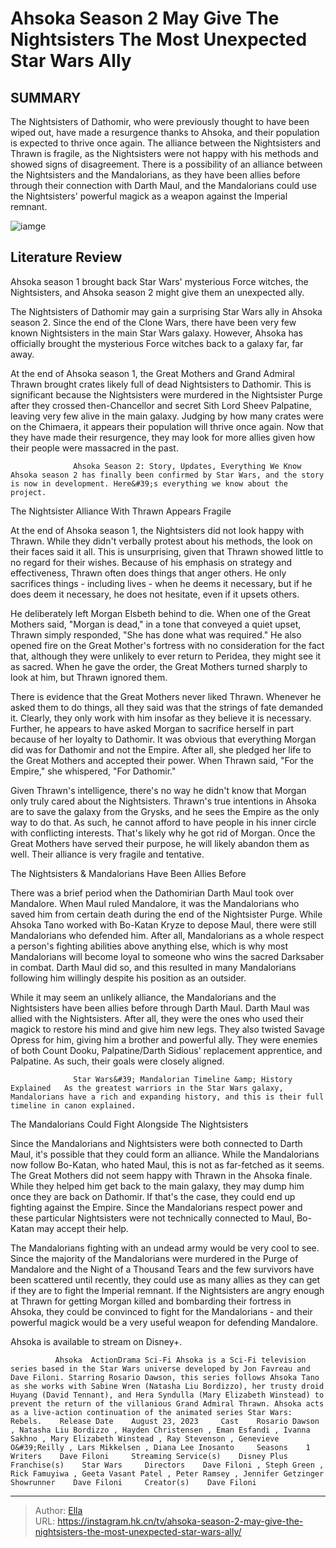 # Ahsoka Season 2 May Give The Nightsisters The Most Unexpected Star Wars Ally


## SUMMARY 



  The Nightsisters of Dathomir, who were previously thought to have been wiped out, have made a resurgence thanks to Ahsoka, and their population is expected to thrive once again.   The alliance between the Nightsisters and Thrawn is fragile, as the Nightsisters were not happy with his methods and showed signs of disagreement.   There is a possibility of an alliance between the Nightsisters and the Mandalorians, as they have been allies before through their connection with Darth Maul, and the Mandalorians could use the Nightsisters&#39; powerful magick as a weapon against the Imperial remnant.  

![iamge](https://static1.srcdn.com/wordpress/wp-content/uploads/2023/09/great-mothers-ahsoka.jpg)

## Literature Review

Ahsoka season 1 brought back Star Wars&#39; mysterious Force witches, the Nightsisters, and Ahsoka season 2 might give them an unexpected ally.




The Nightsisters of Dathomir may gain a surprising Star Wars ally in Ahsoka season 2. Since the end of the Clone Wars, there have been very few known Nightsisters in the main Star Wars galaxy. However, Ahsoka has officially brought the mysterious Force witches back to a galaxy far, far away.




At the end of Ahsoka season 1, the Great Mothers and Grand Admiral Thrawn brought crates likely full of dead Nightsisters to Dathomir. This is significant because the Nightsisters were murdered in the Nightsister Purge after they crossed then-Chancellor and secret Sith Lord Sheev Palpatine, leaving very few alive in the main galaxy. Judging by how many crates were on the Chimaera, it appears their population will thrive once again. Now that they have made their resurgence, they may look for more allies given how their people were massacred in the past.

                  Ahsoka Season 2: Story, Updates, Everything We Know   Ahsoka season 2 has finally been confirmed by Star Wars, and the story is now in development. Here&#39;s everything we know about the project.   


 The Nightsister Alliance With Thrawn Appears Fragile 
         




At the end of Ahsoka season 1, the Nightsisters did not look happy with Thrawn. While they didn&#39;t verbally protest about his methods, the look on their faces said it all. This is unsurprising, given that Thrawn showed little to no regard for their wishes. Because of his emphasis on strategy and effectiveness, Thrawn often does things that anger others. He only sacrifices things - including lives - when he deems it necessary, but if he does deem it necessary, he does not hesitate, even if it upsets others.

He deliberately left Morgan Elsbeth behind to die. When one of the Great Mothers said, &#34;Morgan is dead,&#34; in a tone that conveyed a quiet upset, Thrawn simply responded, &#34;She has done what was required.&#34; He also opened fire on the Great Mother&#39;s fortress with no consideration for the fact that, although they were unlikely to ever return to Peridea, they might see it as sacred. When he gave the order, the Great Mothers turned sharply to look at him, but Thrawn ignored them.




There is evidence that the Great Mothers never liked Thrawn. Whenever he asked them to do things, all they said was that the strings of fate demanded it. Clearly, they only work with him insofar as they believe it is necessary. Further, he appears to have asked Morgan to sacrifice herself in part because of her loyalty to Dathomir. It was obvious that everything Morgan did was for Dathomir and not the Empire. After all, she pledged her life to the Great Mothers and accepted their power. When Thrawn said, &#34;For the Empire,&#34; she whispered, &#34;For Dathomir.&#34;

Given Thrawn&#39;s intelligence, there&#39;s no way he didn&#39;t know that Morgan only truly cared about the Nightsisters. Thrawn&#39;s true intentions in Ahsoka are to save the galaxy from the Grysks, and he sees the Empire as the only way to do that. As such, he cannot afford to have people in his inner circle with conflicting interests. That&#39;s likely why he got rid of Morgan. Once the Great Mothers have served their purpose, he will likely abandon them as well. Their alliance is very fragile and tentative.






 The Nightsisters &amp; Mandalorians Have Been Allies Before 
          

There was a brief period when the Dathomirian Darth Maul took over Mandalore. When Maul ruled Mandalore, it was the Mandalorians who saved him from certain death during the end of the Nightsister Purge. While Ahsoka Tano worked with Bo-Katan Kryze to depose Maul, there were still Mandalorians who defended him. After all, Mandalorians as a whole respect a person&#39;s fighting abilities above anything else, which is why most Mandalorians will become loyal to someone who wins the sacred Darksaber in combat. Darth Maul did so, and this resulted in many Mandalorians following him willingly despite his position as an outsider.

While it may seem an unlikely alliance, the Mandalorians and the Nightsisters have been allies before through Darth Maul. Darth Maul was allied with the Nightsisters. After all, they were the ones who used their magick to restore his mind and give him new legs. They also twisted Savage Opress for him, giving him a brother and powerful ally. They were enemies of both Count Dooku, Palpatine/Darth Sidious&#39; replacement apprentice, and Palpatine. As such, their goals were closely aligned.




                  Star Wars&#39; Mandalorian Timeline &amp; History Explained   As the greatest warriors in the Star Wars galaxy, Mandalorians have a rich and expanding history, and this is their full timeline in canon explained.   



 The Mandalorians Could Fight Alongside The Nightsisters 
         

Since the Mandalorians and Nightsisters were both connected to Darth Maul, it&#39;s possible that they could form an alliance. While the Mandalorians now follow Bo-Katan, who hated Maul, this is not as far-fetched as it seems. The Great Mothers did not seem happy with Thrawn in the Ahsoka finale. While they helped him get back to the main galaxy, they may dump him once they are back on Dathomir. If that&#39;s the case, they could end up fighting against the Empire. Since the Mandalorians respect power and these particular Nightsisters were not technically connected to Maul, Bo-Katan may accept their help.




The Mandalorians fighting with an undead army would be very cool to see. Since the majority of the Mandalorians were murdered in the Purge of Mandalore and the Night of a Thousand Tears and the few survivors have been scattered until recently, they could use as many allies as they can get if they are to fight the Imperial remnant. If the Nightsisters are angry enough at Thrawn for getting Morgan killed and bombarding their fortress in Ahsoka, they could be convinced to fight for the Mandalorians - and their powerful magick would be a very useful weapon for defending Mandalore.



Ahsoka is available to stream on Disney&#43;.




              Ahsoka  ActionDrama Sci-Fi Ahsoka is a Sci-Fi television series based in the Star Wars universe developed by Jon Favreau and Dave Filoni. Starring Rosario Dawson, this series follows Ahsoka Tano as she works with Sabine Wren (Natasha Liu Bordizzo), her trusty droid Huyang (David Tennant), and Hera Syndulla (Mary Elizabeth Winstead) to prevent the return of the villanious Grand Admiral Thrawn. Ahsoka acts as a live-action continuation of the animated series Star Wars: Rebels.    Release Date    August 23, 2023     Cast    Rosario Dawson , Natasha Liu Bordizzo , Hayden Christensen , Eman Esfandi , Ivanna Sakhno , Mary Elizabeth Winstead , Ray Stevenson , Genevieve O&#39;Reilly , Lars Mikkelsen , Diana Lee Inosanto     Seasons    1     Writers    Dave Filoni     Streaming Service(s)    Disney Plus     Franchise(s)    Star Wars     Directors    Dave Filoni , Steph Green , Rick Famuyiwa , Geeta Vasant Patel , Peter Ramsey , Jennifer Getzinger     Showrunner    Dave Filoni     Creator(s)    Dave Filoni      





---

> Author: [Ella](https://instagram.hk.cn/)  
> URL: https://instagram.hk.cn/tv/ahsoka-season-2-may-give-the-nightsisters-the-most-unexpected-star-wars-ally/  

